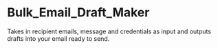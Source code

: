 # Bulk_Email_Draft_Maker
Takes in recipient emails, message and credentials as input and outputs drafts into your email ready to send.
